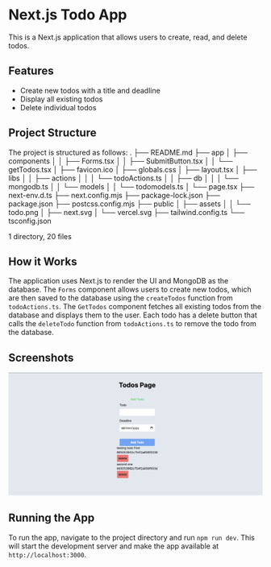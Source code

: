 # Next.js Todo App

This is a Next.js application that allows users to create, read, and delete todos.

## Features

* Create new todos with a title and deadline
* Display all existing todos
* Delete individual todos

## Project Structure
The project is structured as follows:
.
├── README.md
├── app
│   ├── components
│   │   ├── Forms.tsx
│   │   ├── SubmitButton.tsx
│   │   └── getTodos.tsx
│   ├── favicon.ico
│   ├── globals.css
│   ├── layout.tsx
│   ├── libs
│   │   ├── actions
│   │   │   └── todoActions.ts
│   │   ├── db
│   │   │   └── mongodb.ts
│   │   └── models
│   │       └── todomodels.ts
│   └── page.tsx
├── next-env.d.ts
├── next.config.mjs
├── package-lock.json
├── package.json
├── postcss.config.mjs
├── public
│   ├── assets
│   │   └── todo.png
│   ├── next.svg
│   └── vercel.svg
├── tailwind.config.ts
└── tsconfig.json

1 directory, 20 files
## How it Works

The application uses Next.js to render the UI and MongoDB as the database. The `Forms` component allows users to create new todos, which are then saved to the database using the `createTodos` function from `todoActions.ts`. The `GetTodos` component fetches all existing todos from the database and displays them to the user. Each todo has a delete button that calls the `deleteTodo` function from `todoActions.ts` to remove the todo from the database.

## Screenshots

![Image description](/public/assets/todo.png)

## Running the App

To run the app, navigate to the project directory and run `npm run dev`. This will start the development server and make the app available at `http://localhost:3000`.

